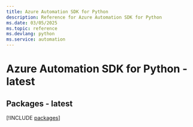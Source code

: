 ```yaml
---
title: Azure Automation SDK for Python
description: Reference for Azure Automation SDK for Python
ms.date: 03/05/2025
ms.topic: reference
ms.devlang: python
ms.service: automation
---
```

# Azure Automation SDK for Python - latest
## Packages - latest
[!INCLUDE [packages](automation-index.md)]